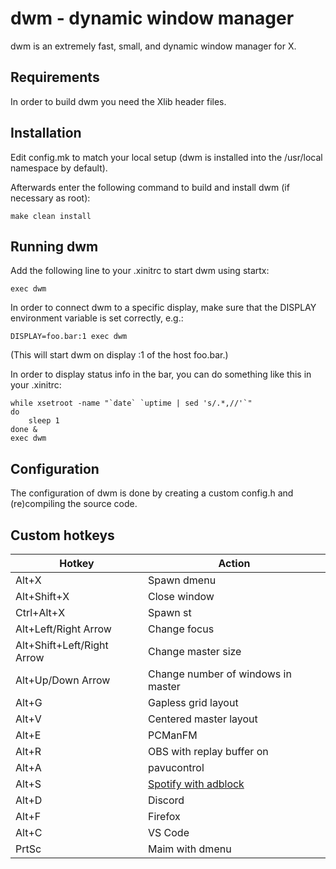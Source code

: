 dwm - dynamic window manager
============================
dwm is an extremely fast, small, and dynamic window manager for X.


Requirements
------------
In order to build dwm you need the Xlib header files.


Installation
------------
Edit config.mk to match your local setup (dwm is installed into
the /usr/local namespace by default).

Afterwards enter the following command to build and install dwm (if
necessary as root):

    make clean install


Running dwm
-----------
Add the following line to your .xinitrc to start dwm using startx:

    exec dwm

In order to connect dwm to a specific display, make sure that
the DISPLAY environment variable is set correctly, e.g.:

    DISPLAY=foo.bar:1 exec dwm

(This will start dwm on display :1 of the host foo.bar.)

In order to display status info in the bar, you can do something
like this in your .xinitrc:

    while xsetroot -name "`date` `uptime | sed 's/.*,//'`"
    do
    	sleep 1
    done &
    exec dwm


Configuration
-------------
The configuration of dwm is done by creating a custom config.h
and (re)compiling the source code.

Custom hotkeys 
--------------
| Hotkey                        | Action                                |
| ----------------------------- | ------------------------------------- | 
| Alt+X                         | Spawn dmenu                           |  
| Alt+Shift+X                   | Close window                          |  
| Ctrl+Alt+X                    | Spawn st                              |  
| Alt+Left/Right Arrow          | Change focus                          |  
| Alt+Shift+Left/Right Arrow    | Change master size                    |  
| Alt+Up/Down Arrow             | Change number of windows in master    |  
| Alt+G                         | Gapless grid layout                   |  
| Alt+V                         | Centered master layout                |  
| Alt+E                         | PCManFM                               |  
| Alt+R                         | OBS with replay buffer on             |
| Alt+A                         | pavucontrol                           |
| Alt+S                         | [Spotify with adblock](https://github.com/tinnamchoi/bash-scripts) |
| Alt+D                         | Discord                               |  
| Alt+F                         | Firefox                               |
| Alt+C                         | VS Code                               |
| PrtSc                         | Maim with dmenu                       |
